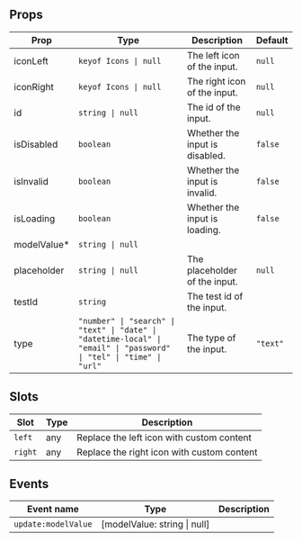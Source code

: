 <!-- This file is automatically generated, do not edit manually. -->

<script setup>
import AppInputPlayground from './AppInputPlayground.vue'
</script>

<AppInputPlayground />

## Props

| Prop | Type | Description | Default |
| ---- | ---- | ----------- | ------- |
| iconLeft | `keyof Icons \| null` | The left icon of the input. | `null` |
| iconRight | `keyof Icons \| null` | The right icon of the input. | `null` |
| id | `string \| null` | The id of the input. | `null` |
| isDisabled | `boolean` | Whether the input is disabled. | `false` |
| isInvalid | `boolean` | Whether the input is invalid. | `false` |
| isLoading | `boolean` | Whether the input is loading. | `false` |
| modelValue* | `string \| null` |  |  |
| placeholder | `string \| null` | The placeholder of the input. | `null` |
| testId | `string` | The test id of the input. |  |
| type | `"number" \| "search" \| "text" \| "date" \| "datetime-local" \| "email" \| "password" \| "tel" \| "time" \| "url"` | The type of the input. | `"text"` |


## Slots

| Slot | Type | Description |
| --------- | ---- | ----------- |
| `left` | any | Replace the left icon with custom content |
| `right` | any | Replace the right icon with custom content |


## Events

| Event name | Type | Description |
| ---------- | ---- | ----------- |
| `update:modelValue` | [modelValue: string \| null] |  |

